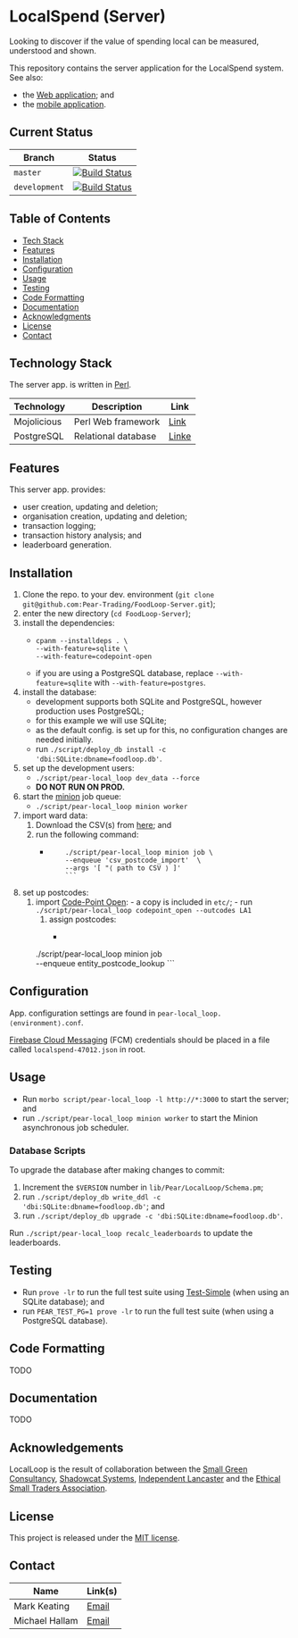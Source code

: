 # LocalSpend (Server)

Looking to discover if the value of spending local can be measured, understood and shown.

This repository contains the server application for the LocalSpend system. See also:

* the [Web application](https://github.com/Pear-Trading/Foodloop-Web); and
* the [mobile application](https://github.com/Pear-Trading/LocalSpend-Tracker).

## Current Status

| Branch        | Status            |
|---------------|------------------ |
| `master`      | [![Build Status](https://travis-ci.org/Pear-Trading/Foodloop-Server.svg?branch=master)](https://travis-ci.org/Pear-Trading/Foodloop-Server) |
| `development` | [![Build Status](https://travis-ci.org/Pear-Trading/Foodloop-Server.svg?branch=development)](https://travis-ci.org/Pear-Trading/Foodloop-Server) |

## Table of Contents

* [Tech Stack](#tech-stack)
* [Features](#features)
* [Installation](#installation)
* [Configuration](#configuration)
* [Usage](#usage)
* [Testing](#testing)
* [Code Formatting](#code-formatting)
* [Documentation](#documentation)
* [Acknowledgments](#acknowledgements)
* [License](#license)
* [Contact](#contact)

## Technology Stack

The server app. is written in [Perl](https://www.perl.org/).

| Technology  | Description         | Link                |
|-------------|---------------------|---------------------|
| Mojolicious | Perl Web framework	| [Link][mojolicious] |
| PostgreSQL	|	Relational database | [Linke][postgresql] |

[mojolicious]: https://mojolicious.org/
[postgresql]: https://www.postgresql.org/

## Features

This server app. provides:

- user creation, updating and deletion;
- organisation creation, updating and deletion;
- transaction logging;
- transaction history analysis; and
- leaderboard generation.

## Installation

1. Clone the repo. to your dev. environment (`git clone git@github.com:Pear-Trading/FoodLoop-Server.git`);
1. enter the new directory (`cd FoodLoop-Server`);
1. install the dependencies:
    - ```shell script
      cpanm --installdeps . \
      --with-feature=sqlite \
      --with-feature=codepoint-open
      ```
    - if you are using a PostgreSQL database, replace `--with-feature=sqlite` with `--with-feature=postgres`.
1. install the database:
    - development supports both SQLite and PostgreSQL, however production uses PostgreSQL;
    - for this example we will use SQLite;
    - as the default config. is set up for this, no configuration changes are needed initially.
    - run `./script/deploy_db install -c 'dbi:SQLite:dbname=foodloop.db'`.
1. set up the development users:
    - `./script/pear-local_loop dev_data --force`
    - **DO NOT RUN ON PROD.**
1. start the [minion](https://docs.mojolicious.org/Minion) job queue:
    - `./script/pear-local_loop minion worker`
1. import ward data:
    1. Download the CSV(s) from [here](https://www.doogal.co.uk/PostcodeDownloads.php); and
    1. run the following command:
        - ```shell script
		      ./script/pear-local_loop minion job \
		      --enqueue 'csv_postcode_import'  \
		      --args '[ "⟨ path to CSV ⟩ ]'
		      ```
1. set up postcodes:
    1. import [Code-Point Open](https://www.ordnancesurvey.co.uk/business-government/products/code-point-open):
    		- a copy is included in `etc/`;
    		- run `./script/pear-local_loop codepoint_open --outcodes LA1`
		1. assign postcodes:
    		- ```shell script
      	  ./script/pear-local_loop minion job \
          --enqueue entity_postcode_lookup
     		  ```

## Configuration

App. configuration settings are found in `pear-local_loop.⟨environment⟩.conf`.

[Firebase Cloud Messaging](https://firebase.google.com/docs/cloud-messaging/) (FCM) credentials should be placed in a file called `localspend-47012.json` in root.

## Usage

- Run `morbo script/pear-local_loop -l http://*:3000` to start the server; and
- run `./script/pear-local_loop minion worker` to start the Minion asynchronous job scheduler.

### Database Scripts

To upgrade the database after making changes to commit:

1. Increment the `$VERSION` number in `lib/Pear/LocalLoop/Schema.pm`;
1. run `./script/deploy_db write_ddl -c 'dbi:SQLite:dbname=foodloop.db'`; and
1. run `./script/deploy_db upgrade -c 'dbi:SQLite:dbname=foodloop.db'`.

Run `./script/pear-local_loop recalc_leaderboards` to update the leaderboards.

## Testing

- Run `prove -lr` to run the full test suite using [Test-Simple](https://metacpan.org/release/Test-Simple) (when using an SQLite database); and
- run `PEAR_TEST_PG=1 prove -lr` to run the full test suite (when using a PostgreSQL database).

## Code Formatting

TODO

## Documentation

TODO

## Acknowledgements

LocalLoop is the result of collaboration between the [Small Green Consultancy](http://www.smallgreenconsultancy.co.uk/), [Shadowcat Systems](https://shadow.cat/), [Independent Lancaster](http://www.independent-lancaster.co.uk/) and the [Ethical Small Traders Association](http://www.lancasteresta.org/).

## License

This project is released under the [MIT license](https://mit-license.org/).

## Contact

| Name           | Link(s)           |
|----------------|-------------------|
| Mark Keating   | [Email][mkeating] |
| Michael Hallam | [Email][mhallam]  |

[mkeating]: mailto:m.keating@shadowcat.co.uk
[mhallam]: mailto:info@lancasteresta.org
